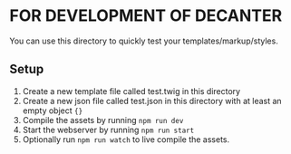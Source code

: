 # FOR DEVELOPMENT OF DECANTER

You can use this directory to quickly test your templates/markup/styles.

## Setup

1. Create a new template file called test.twig in this directory
2. Create a new json file called test.json in this directory with at least an empty object `{}`
3. Compile the assets by running `npm run dev`
4. Start the webserver by running `npm run start`
5. Optionally run `npm run watch` to live compile the assets.
